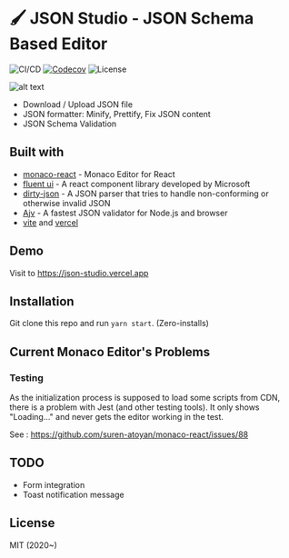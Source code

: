 # 🖌 JSON Studio - JSON Schema Based Editor

![CI/CD](https://github.com/sujinleeme/json-studio/actions/workflows/master_deploy.yml/badge.svg)
[![Codecov](https://img.shields.io/codecov/c/github/sujinleeme/json-studio)](https://codecov.io/gh/sujinleeme/json-studio)
![License](https://img.shields.io/github/license/sujinleeme/json-studio)

![alt text](./demo.png "demo")

- Download / Upload JSON file
- JSON formatter: Minify, Prettify, Fix JSON content
- JSON Schema Validation

## Built with

- [monaco-react](https://github.com/suren-atoyan/monaco-react) - Monaco Editor for React
- [fluent ui](https://github.com/microsoft/fluentui) - A react component library developed by Microsoft
- [dirty-json](https://github.com/RyanMarcus/dirty-json) - A JSON parser that tries to handle non-conforming or otherwise invalid JSON
- [Ajv](https://github.com/ajv-validator/ajv) - A fastest JSON validator for Node.js and browser
- [vite](https://vitejs.dev) and [vercel](https://vercel.com)

## Demo

Visit to https://json-studio.vercel.app

## Installation

Git clone this repo and run `yarn start`. (Zero-installs)

## Current Monaco Editor's Problems

### Testing

As the initialization process is supposed to load some scripts from CDN, there is a problem with Jest (and other testing tools). It only shows "Loading..." and never gets the editor working in the test.

See : https://github.com/suren-atoyan/monaco-react/issues/88

## TODO

- Form integration
- Toast notification message

## License

MIT (2020~)
